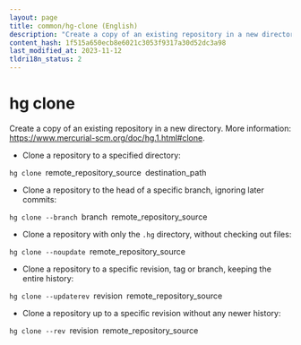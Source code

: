 ```yaml
---
layout: page
title: common/hg-clone (English)
description: "Create a copy of an existing repository in a new directory."
content_hash: 1f515a650ecb8e6021c3053f9317a30d52dc3a98
last_modified_at: 2023-11-12
tldri18n_status: 2
---
```

# hg clone

Create a copy of an existing repository in a new directory.
More information: <https://www.mercurial-scm.org/doc/hg.1.html#clone>.

- Clone a repository to a specified directory:

`hg clone `<span class="tldr-var badge badge-pill bg-dark-lm bg-white-dm text-white-lm text-dark-dm font-weight-bold">remote_repository_source</span>` `<span class="tldr-var badge badge-pill bg-dark-lm bg-white-dm text-white-lm text-dark-dm font-weight-bold">destination_path</span>

- Clone a repository to the head of a specific branch, ignoring later commits:

`hg clone --branch `<span class="tldr-var badge badge-pill bg-dark-lm bg-white-dm text-white-lm text-dark-dm font-weight-bold">branch</span>` `<span class="tldr-var badge badge-pill bg-dark-lm bg-white-dm text-white-lm text-dark-dm font-weight-bold">remote_repository_source</span>

- Clone a repository with only the `.hg` directory, without checking out files:

`hg clone --noupdate `<span class="tldr-var badge badge-pill bg-dark-lm bg-white-dm text-white-lm text-dark-dm font-weight-bold">remote_repository_source</span>

- Clone a repository to a specific revision, tag or branch, keeping the entire history:

`hg clone --updaterev `<span class="tldr-var badge badge-pill bg-dark-lm bg-white-dm text-white-lm text-dark-dm font-weight-bold">revision</span>` `<span class="tldr-var badge badge-pill bg-dark-lm bg-white-dm text-white-lm text-dark-dm font-weight-bold">remote_repository_source</span>

- Clone a repository up to a specific revision without any newer history:

`hg clone --rev `<span class="tldr-var badge badge-pill bg-dark-lm bg-white-dm text-white-lm text-dark-dm font-weight-bold">revision</span>` `<span class="tldr-var badge badge-pill bg-dark-lm bg-white-dm text-white-lm text-dark-dm font-weight-bold">remote_repository_source</span>
